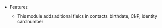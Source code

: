 - Features:

  - This module adds aditional fields in contacts: birthdate, CNP, identity card number
